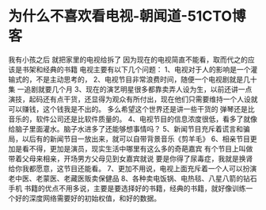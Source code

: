 # 为什么不喜欢看电视-朝闻道-51CTO博客
我有小孩之后 就把家里的电视给拆了
因为现在的电视简直不能看，取而代之的应该是书架和经典的书籍
电视主要有以下几个问题：
1、电视对于人的影响是一个灌输式的，不是主动思考的，
2、电视节目非常浪费时间，随便一个电视剧就是几十集 一追剧就要几个月
3、现在的演艺明星很多都靠卖弄人设为生，以前还讲一点演技，起码还有点干货，还显得为观众有所付出，现在他们只需要维持一个人设就可以赚钱，这个钱我是不出的。
多么希望这个世界还是讲一些干货的 弹琴还是比音乐的，软件公司还是比软件质量的。
4、电视节目的信息浓度很低，看多了就像给脑子里面灌水。脑子水进多了还能够想事情吗？
5、新闻节目充斥着谎言和骗局，以后有的新闻节目一放出来，就可以自带背景音乐《剪羊毛》
6、相亲节目更加是看不得，更加是演员，现实生活中哪里有这么多的奇葩嘉宾
有个节目上叫做带着父母来相亲，开场男方父母见到女嘉宾就说 要是你得了尿毒症，我就是换肾给你我都愿意，这节目还能看。
7、更加不用说，电视上面充斥着一个人可以扮演老中医、老蒙医、老藏医贩卖保健品
8、各种卖电饭锅、电热毯、八星八箭的钻石手机
书籍的优点不用多说，主要是要选择好的书籍，经典的书籍，就好像训练一个好的深度网络需要好的初始权值，和好的数据。
